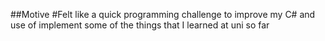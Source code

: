 ##Motive
#Felt like a quick programming challenge to improve my C# and use of implement some of the things that I learned at uni so far
